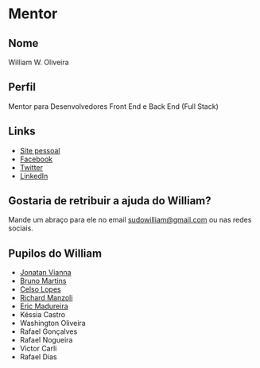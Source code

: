 # Mentor

## Nome

William W. Oliveira

## Perfil

Mentor para Desenvolvedores Front End e Back End (Full Stack)

## Links

* [Site pessoal](http://gnuwilliam.com)
* [Facebook](https://www.facebook.com/sudowilliam)
* [Twitter](https://twitter.com/sudowilliam)
* [LinkedIn](https://www.linkedin.com/in/aboutwilliam/)

## Gostaria de retribuir a ajuda do William?

Mande um abraço para ele no email sudowilliam@gmail.com ou nas redes sociais.

## Pupilos do William

- [Jonatan Vianna](/profiles/pupils/profiles/jonatan_vianna.md)
- [Bruno Martins](/profiles/pupils/profiles/Bruno_Martins.md)
- [Celso Lopes](/profiles/pupils/profiles/CelsoLopes.md)
- [Richard Manzoli](/profiles/pupils/profiles/RichardManzoli.md)
- [Eric Madureira](/profiles/pupils/profiles/EricMadureira.md)
- Késsia Castro
- Washington Oliveira
- Rafael Gonçalves
- Rafael Nogueira
- Victor Carli
- Rafael Dias
